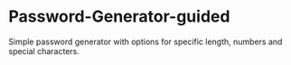 # Password-Generator-guided

Simple password generator with options for specific length, numbers and special characters.
